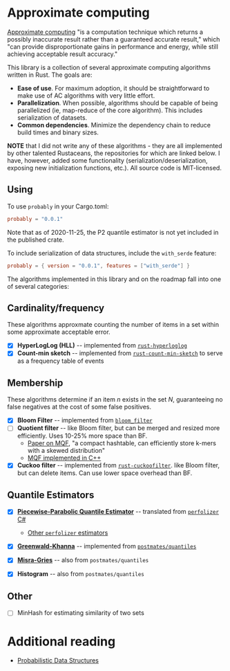 # Approximate computing
[Approximate computing](https://en.wikipedia.org/wiki/Approximate_computing) "is a computation technique which returns a possibly inaccurate result rather than a guaranteed accurate result," which "can provide disproportionate gains in performance and energy, while still achieving acceptable result accuracy."

This library is a collection of several approximate computing algorithms written in Rust. The goals are:
* **Ease of use**. For maximum adoption, it should be straightforward to make use of AC algorithms with very little effort.
* **Parallelization**. When possible, algorithms should be capable of being parallelized (ie, map-reduce of the core algorithm). This includes serialization of datasets.
* **Common dependencies**. Minimize the dependency chain to reduce build times and binary sizes.

**NOTE** that I did not write any of these algorithms - they are all implemented by other talented Rustaceans, the repositories for which are linked below. I have, however, added some functionality (serialization/deserialization, exposing new initialization functions, etc.). All source code is MIT-licensed.

## Using
To use `probably` in your Cargo.toml:

```toml
probably = "0.0.1"
```

Note that as of 2020-11-25, the P2 quantile estimator is not yet included in the published crate.

To include serialization of data structures, include the `with_serde` feature:

```toml
probably = { version = "0.0.1", features = ["with_serde"] }
```

The algorithms implemented in this library and on the roadmap fall into one of several categories:

## Cardinality/frequency
These algorithms approxmate counting the number of items in a set within some approximate acceptable error.

- [X] **HyperLogLog (HLL)** -- implemented from [`rust-hyperloglog`](https://github.com/jedisct1/rust-hyperloglog)
- [X] **Count-min sketch** -- implemented from [`rust-count-min-sketch`](https://github.com/jedisct1/rust-count-min-sketch/) to serve as a frequency table of events

## Membership
These algorithms determine if an item _n_ exists in the set _N_, guaranteeing no false negatives at the cost of some false positives.

- [X] **Bloom Filter** -- implemented from [`bloom_filter`](https://github.com/jeromefroe/bloom_filter)
- [ ] **Quotient filter** -- like Bloom filter, but can be merged and resized more efficiently. Uses 10-25% more space than BF.
   - [Paper on MQF](https://www.biorxiv.org/content/10.1101/2020.08.23.263061v1), "a compact hashtable, can efficiently store k-mers with a skewed distribution"
   - [MQF implemented in C++](https://github.com/dib-lab/MQF)
- [X] **Cuckoo filter** -- implemented from [`rust-cuckoofilter`](https://github.com/axiomhq/rust-cuckoofilter). like Bloom filter, but can delete items. Can use lower space overhead than BF.

## Quantile Estimators
- [X] **[Piecewise-Parabolic Quantile Estimator](https://aakinshin.net/posts/p2-quantile-estimator/)** -- translated from [`perfolizer` C#](https://github.com/AndreyAkinshin/perfolizer/blob/f5615525ce36140d13bf6cf9fdf98f48c3e23206/src/Perfolizer/Perfolizer/Mathematics/QuantileEstimators/P2QuantileEstimator.cs)
   - [Other `perfolizer` estimators](https://github.com/AndreyAkinshin/perfolizer/tree/f5615525ce36140d13bf6cf9fdf98f48c3e23206/src/Perfolizer/Perfolizer/Mathematics/QuantileEstimators)
- [X] **[Greenwald-Khanna](http://infolab.stanford.edu/~datar/courses/cs361a/papers/quantiles.pdf)** -- implemented from [`postmates/quantiles`](https://github.com/postmates/quantiles)
- [X] **[Misra-Gries](https://people.csail.mit.edu/rrw/6.045-2017/encalgs-mg.pdf)** -- also from `postmates/quantiles`
- [X] **Histogram** -- also from `postmates/quantiles`


## Other
- [ ] MinHash for estimating similarity of two sets

# Additional reading
* [Probabilistic Data Structures](https://iq.opengenus.org/probabilistic-data-structures/)

